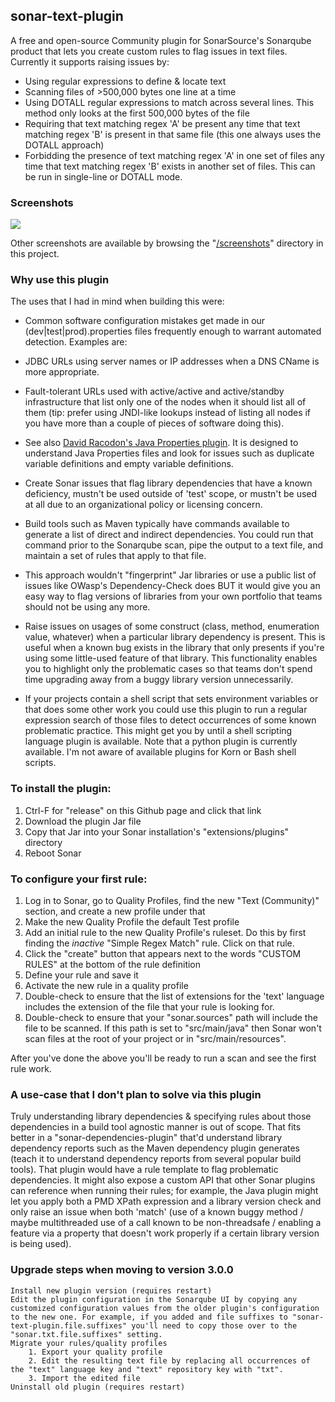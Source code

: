 ## sonar-text-plugin

A free and open-source Community plugin for SonarSource's Sonarqube product that lets you create custom rules to flag issues in text files. Currently it supports raising issues by:
 * Using regular expressions to define & locate text
 * Scanning files of >500,000 bytes one line at a time
 * Using DOTALL regular expressions to match across several lines. This method only looks at the first 500,000 bytes of the file
 * Requiring that text matching regex 'A' be present any time that text matching regex 'B' is present in that same file (this one always uses the DOTALL approach)
 * Forbidding the presence of text matching regex 'A' in one set of files any time that text matching regex 'B' exists in another set of files. This can be run in single-line or DOTALL mode.

### Screenshots

<img src=screenshots/Screenshot_IssueDrilldown_DependencyIssue.png>

Other screenshots are available by browsing the "<a href="screenshots/">/screenshots</a>" directory in this project.

### Why use this plugin

The uses that I had in mind when building this were:

* Common software configuration mistakes get made in our (dev|test|prod).properties files frequently enough to warrant automated detection. Examples are:
 * JDBC URLs using server names or IP addresses when a DNS CName is more appropriate.
 * Fault-tolerant URLs used with active/active and active/standby infrastructure that list only one of the nodes when it should list all of them (tip: prefer using JNDI-like lookups instead of listing all nodes if you have more than a couple of pieces of software doing this).
 * See also <a href="https://github.com/racodond/sonar-jproperties-plugin">David Racodon's Java Properties plugin</a>. It is designed to understand Java Properties files and look for issues such as duplicate variable definitions and empty variable definitions.

* Create Sonar issues that flag library dependencies that have a known deficiency, mustn't be used outside of 'test' scope, or mustn't be used at all due to an organizational policy or licensing concern.
 * Build tools such as Maven typically have commands available to generate a list of direct and indirect dependencies. You could run that command prior to the Sonarqube scan, pipe the output to a text file, and maintain a set of rules that apply to that file.
 * This approach wouldn't "fingerprint" Jar libraries or use a public list of issues like OWasp's Dependency-Check does BUT it would give you an easy way to flag versions of libraries from your own portfolio that teams should not be using any more.

* Raise issues on usages of some construct (class, method, enumeration value, whatever) when a particular library dependency is present. This is useful when a known bug exists in the library that only presents if you're using some little-used feature of that library. This functionality enables you to highlight only the problematic cases so that teams don't spend time upgrading away from a buggy library version unnecessarily.

* If your projects contain a shell script that sets environment variables or that does some other work you could use this plugin to run a regular expression search of those files to detect occurrences of some known problematic practice. This might get you by until a shell scripting language plugin is available. Note that a python plugin is currently available. I'm not aware of available plugins for Korn or Bash shell scripts.

### To install the plugin:
1. Ctrl-F for "release" on this Github page and click that link
2. Download the plugin Jar file
3. Copy that Jar into your Sonar installation's "extensions/plugins" directory
4. Reboot Sonar

### To configure your first rule:
1. Log in to Sonar, go to Quality Profiles, find the new "Text (Community)" section, and create a new profile under that
2. Make the new Quality Profile the default Test profile
3. Add an initial rule to the new Quality Profile's ruleset. Do this by first finding the _inactive_ "Simple Regex Match" rule. Click on that rule.
4. Click the "create" button that appears next to the words "CUSTOM RULES" at the bottom of the rule definition
5. Define your rule and save it
6. Activate the new rule in a quality profile
7. Double-check to ensure that the list of extensions for the 'text' language includes the extension of the file that your rule is looking for.
8. Double-check to ensure that your "sonar.sources" path will include the file to be scanned. If this path is set to "src/main/java" then Sonar won't scan files at the root of your project or in "src/main/resources".

After you've done the above you'll be ready to run a scan and see the first rule work.


### A use-case that I don't plan to solve via this plugin

Truly understanding library dependencies & specifying rules about those dependencies in a build tool agnostic manner is out of scope. That fits better in a "sonar-dependencies-plugin" that'd understand library dependency reports such as the Maven dependency plugin generates (teach it to understand dependency reports from several popular build tools). That plugin would have a rule template to flag problematic dependencies. It might also expose a custom API that other Sonar plugins can reference when running their rules; for example, the Java plugin might let you apply both a PMD XPath expression and a library version check and only raise an issue when both 'match' (use of a known buggy method / maybe multithreaded use of a call known to be non-threadsafe / enabling a feature via a property that doesn't work properly if a certain library version is being used).

### Upgrade steps when moving to version 3.0.0

    Install new plugin version (requires restart)
    Edit the plugin configuration in the Sonarqube UI by copying any customized configuration values from the older plugin's configuration to the new one. For example, if you added and file suffixes to "sonar-text-plugin.file.suffixes" you'll need to copy those over to the "sonar.txt.file.suffixes" setting.
    Migrate your rules/quality profiles
        1. Export your quality profile
        2. Edit the resulting text file by replacing all occurrences of the "text" language key and "text" repository key with "txt".
        3. Import the edited file
    Uninstall old plugin (requires restart)
